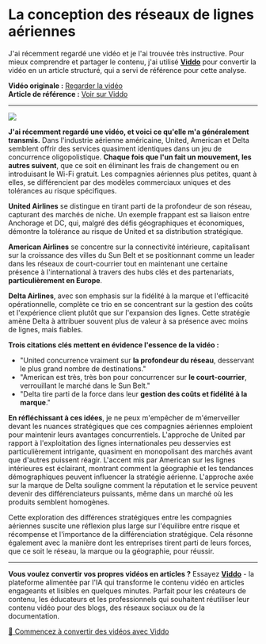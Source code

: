 # La conception des réseaux de lignes aériennes

J'ai récemment regardé une vidéo et je l'ai trouvée très instructive. Pour mieux comprendre et partager le contenu, j'ai utilisé **[Viddo](https://viddo.pro/)** pour convertir la vidéo en un article structuré, qui a servi de référence pour cette analyse.

**Vidéo originale :** [Regarder la vidéo](https://www.youtube.com/watch?v=sY7cQNx4Hg4)  
**Article de référence :** [Voir sur Viddo](https://viddo.pro/zh/video-result/1bd6bfd1-a3fd-42ba-a3de-aab8f12e6159)

---


![](https://www.youtube.com/embed/sY7cQNx4Hg4)


**J'ai récemment regardé une vidéo, et voici ce qu'elle m'a généralement transmis.** Dans l'industrie aérienne américaine, United, American et Delta semblent offrir des services quasiment identiques dans un jeu de concurrence oligopolistique. **Chaque fois que l'un fait un mouvement, les autres suivent**, que ce soit en éliminant les frais de changement ou en introduisant le Wi-Fi gratuit. Les compagnies aériennes plus petites, quant à elles, se différencient par des modèles commerciaux uniques et des tolérances au risque spécifiques.

**United Airlines** se distingue en tirant parti de la profondeur de son réseau, capturant des marchés de niche. Un exemple frappant est sa liaison entre Anchorage et DC, qui, malgré des défis géographiques et économiques, démontre la tolérance au risque de United et sa distribution stratégique.

**American Airlines** se concentre sur la connectivité intérieure, capitalisant sur la croissance des villes du Sun Belt et se positionnant comme un leader dans les réseaux de court-courrier tout en maintenant une certaine présence à l'international à travers des hubs clés et des partenariats, **particulièrement en Europe**.

**Delta Airlines**, avec son emphasis sur la fidélité à la marque et l'efficacité opérationnelle, complète ce trio en se concentrant sur la gestion des coûts et l'expérience client plutôt que sur l'expansion des lignes. Cette stratégie amène Delta à attribuer souvent plus de valeur à sa présence avec moins de lignes, mais fiables.

**Trois citations clés mettent en évidence l'essence de la vidéo :**

- "United concurrence vraiment sur **la profondeur du réseau**, desservant le plus grand nombre de destinations."
- "American est très, très bon pour concurrencer sur **le court-courrier**, verrouillant le marché dans le Sun Belt."
- "Delta tire parti de la force dans leur **gestion des coûts et fidélité à la marque**."

**En réfléchissant à ces idées**, je ne peux m'empêcher de m'émerveiller devant les nuances stratégiques que ces compagnies aériennes emploient pour maintenir leurs avantages concurrentiels. L'approche de United par rapport à l'exploitation des lignes internationales peu desservies est particulièrement intrigante, quasiment en monopolisant des marchés avant que d'autres puissent réagir. L'accent mis par American sur les lignes intérieures est éclairant, montrant comment la géographie et les tendances démographiques peuvent influencer la stratégie aérienne. L'approche axée sur la marque de Delta souligne comment la réputation et le service peuvent devenir des différenciateurs puissants, même dans un marché où les produits semblent homogènes.

Cette exploration des différences stratégiques entre les compagnies aériennes suscite une réflexion plus large sur l'équilibre entre risque et récompense et l'importance de la différenciation stratégique. Cela résonne également avec la manière dont les entreprises tirent parti de leurs forces, que ce soit le réseau, la marque ou la géographie, pour réussir.

---

**Vous voulez convertir vos propres vidéos en articles ?** Essayez **[Viddo](https://viddo.pro/)** - la plateforme alimentée par l'IA qui transforme le contenu vidéo en articles engageants et lisibles en quelques minutes. Parfait pour les créateurs de contenu, les éducateurs et les professionnels qui souhaitent réutiliser leur contenu vidéo pour des blogs, des réseaux sociaux ou de la documentation.

[🚀 Commencez à convertir des vidéos avec Viddo](https://viddo.pro/)